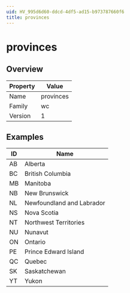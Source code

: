 ```yaml
---
uid: HV_995d6d60-ddcd-4df5-ad15-b973787660f6
title: provinces
---
```


# provinces

## Overview

Property|Value
---|--- 
Name|provinces 
Family|wc 
Version|1

## Examples

ID|Name
---|--- 
AB|Alberta 
BC|British Columbia 
MB|Manitoba 
NB|New Brunswick 
NL|Newfoundland and Labrador 
NS|Nova Scotia 
NT|Northwest Territories 
NU|Nunavut 
ON|Ontario 
PE|Prince Edward Island 
QC|Quebec 
SK|Saskatchewan 
YT|Yukon
